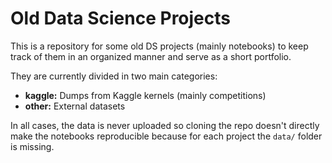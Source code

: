 # Old Data Science Projects

This is a repository for some old DS projects (mainly notebooks) to keep track of them in an organized manner and serve as a short portfolio.

They are currently divided in two main categories: 
* **kaggle:** Dumps from Kaggle kernels (mainly competitions)
* **other:** External datasets

In all cases, the data is never uploaded so cloning the repo doesn't directly make the notebooks reproducible because for each project the `data/` folder is missing.
